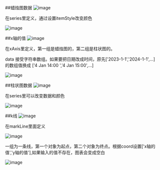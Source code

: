 ##蜡烛图数据
![image](https://github.com/user-attachments/assets/20cabb00-48be-4eb0-9ea7-b96bd49c012b)

在series里定义，通过设置itemStyle改变颜色

![image](https://github.com/user-attachments/assets/7b935ca5-378c-4273-b40d-04de24018cf5)

##x轴的值
![image](https://github.com/user-attachments/assets/46552a58-1ed6-446a-82ee-55b6f410b512)

在xAxis里定义，第一组是蜡烛图的，第二组是柱状图的。

data 接受字符串数组。如果要把日期改成时间，原先['2023-1-1','2024-1-1',...] 的数组值换成 ['4 Jan 14:00 ','4 Jan 15:00',...]

![image](https://github.com/user-attachments/assets/bd219d75-4022-47b7-939a-798f71b724ba)


##柱状图数据
![image](https://github.com/user-attachments/assets/bef47414-2ae9-43cc-9101-09263bdfb67f)

在series里可以改变数据和颜色

![image](https://github.com/user-attachments/assets/5b039ae7-c40d-4c80-8bc6-451e32d2905c)

##k线
![image](https://github.com/user-attachments/assets/fdbdb848-e467-4d4a-a478-91f22a0e1c0f)

在markLine里面定义

![image](https://github.com/user-attachments/assets/7abdf301-50e8-4168-854b-8d56e5bc8833)

一组为一条线，第一个对象为起点，第二个对象为终点。根据coord设置['x轴的值','y轴的值'],如果输入的值不存在，图表会变成空白

![image](https://github.com/user-attachments/assets/26f64878-9522-4ed2-8278-fea6b42521f4)
